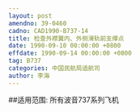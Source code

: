```yaml
---
layout: post
amendno: 39-0460
cadno: CAD1990-B737-14
title: 检查外襟翼内、外侧滑轨前支撑点
date: 1990-09-10 00:00:00 +0800
effdate: 1990-09-14 00:00:00 +0800
tag: B737
categories: 中国民航局适航司
author: 李海
---
```


##适用范围:
所有波音737系列飞机

